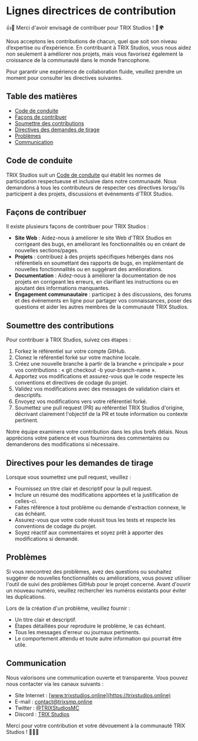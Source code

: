 # Lignes directrices de contribution

👍🎉 Merci d'avoir envisagé de contribuer pour TRIX Studios ! 🤖🌍

Nous acceptons les contributions de chacun, quel que soit son niveau d’expertise ou d’expérience. En contribuant à TRIX Studios, vous nous aidez non seulement à améliorer nos projets, mais vous favorisez également la croissance de la communauté dans le monde francophone.

Pour garantir une expérience de collaboration fluide, veuillez prendre un moment pour consulter les directives suivantes.

## Table des matières

- [Code de conduite](#code-de-conduite)
- [Façons de contribuer](#façons-de-contribuer)
- [Soumettre des contributions](#submitting-contributions)
- [Directives des demandes de tirage](#pull-request-guidelines)
- [Problèmes](#problèmes)
- [Communication](#communication)

## Code de conduite

TRIX Studios suit un [Code de conduite](CODE_OF_CONDUCT.md) qui établit les normes de participation respectueuse et inclusive dans notre communauté. Nous demandons à tous les contributeurs de respecter ces directives lorsqu'ils participent à des projets, discussions et événements d'TRIX Studios.

## Façons de contribuer

Il existe plusieurs façons de contribuer pour TRIX Studios :

- **Site Web** : Aidez-nous à améliorer le site Web d'TRIX Studios en corrigeant des bugs, en améliorant les fonctionnalités ou en créant de nouvelles sections/pages.
- **Projets** : contribuez à des projets spécifiques hébergés dans nos référentiels en soumettant des rapports de bugs, en implémentant de nouvelles fonctionnalités ou en suggérant des améliorations.
- **Documentation** : Aidez-nous à améliorer la documentation de nos projets en corrigeant les erreurs, en clarifiant les instructions ou en ajoutant des informations manquantes.
- **Engagement communautaire** : participez à des discussions, des forums et des événements en ligne pour partager vos connaissances, poser des questions et aider les autres membres de la communauté TRIX Studios.

## Soumettre des contributions

Pour contribuer à TRIX Studios, suivez ces étapes :

1. Forkez le référentiel sur votre compte GitHub.
2. Clonez le référentiel forké sur votre machine locale.
3. Créez une nouvelle branche à partir de la branche « principale » pour vos contributions : « git checkout -b your-branch-name ».
4. Apportez vos modifications et assurez-vous que le code respecte les conventions et directives de codage du projet.
5. Validez vos modifications avec des messages de validation clairs et descriptifs.
6. Envoyez vos modifications vers votre référentiel forké.
7. Soumettez une pull request (PR) au référentiel TRIX Studios d'origine, décrivant clairement l'objectif de la PR et toute information ou contexte pertinent.

Notre équipe examinera votre contribution dans les plus brefs délais. Nous apprécions votre patience et vous fournirons des commentaires ou demanderons des modifications si nécessaire.

## Directives pour les demandes de tirage

Lorsque vous soumettez une pull request, veuillez :

- Fournissez un titre clair et descriptif pour la pull request.
- Inclure un résumé des modifications apportées et la justification de celles-ci.
- Faites référence à tout problème ou demande d'extraction connexe, le cas échéant.
- Assurez-vous que votre code réussit tous les tests et respecte les conventions de codage du projet.
- Soyez réactif aux commentaires et soyez prêt à apporter des modifications si demandé.

## Problèmes

Si vous rencontrez des problèmes, avez des questions ou souhaitez suggérer de nouvelles fonctionnalités ou améliorations, vous pouvez utiliser l'outil de suivi des problèmes GitHub pour le projet concerné. Avant d'ouvrir un nouveau numéro, veuillez rechercher les numéros existants pour éviter les duplications.

Lors de la création d'un problème, veuillez fournir :

- Un titre clair et descriptif.
- Étapes détaillées pour reproduire le problème, le cas échéant.
- Tous les messages d'erreur ou journaux pertinents.
- Le comportement attendu et toute autre information qui pourrait être utile.

## Communication

Nous valorisons une communication ouverte et transparente. Vous pouvez nous contacter via les canaux suivants :

- Site Internet : [www.trixstudios.online](https://trixstudios.online)
- E-mail : contact@trixsmp.online
- Twitter : [@TRIXStudiosMC](https://twitter.com/TRIXStudiosMC)
- Discord : [TRIX Studios](https://discord.gg/jWDCMYEFvv)

Merci pour votre contribution et votre dévouement à la communauté TRIX Studios ! 🎉🤝🌟
